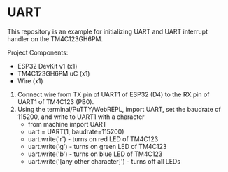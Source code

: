 # UART
This repository is an example for initializing UART and UART interrupt handler on the TM4C123GH6PM.

Project Components:
  - ESP32 DevKit v1  (x1)
  - TM4C123GH6PM uC  (x1)
  - Wire             (x1)

1. Connect wire from TX pin of UART1 of ESP32 (D4) to the RX pin of UART1 of TM4C123 (PB0).
2. Using the terminal/PuTTY/WebREPL, import UART, set the baudrate of 115200, and write to UART1 with a character
    - from machine import UART
    - uart = UART(1, baudrate=115200)
    - uart.write('r') - turns on red LED of TM4C123
    - uart.write('g') - turns on green LED of TM4C123
    - uart.write('b') - turns on blue LED of TM4C123
    - uart.write('[any other character]') - turns off all LEDs
